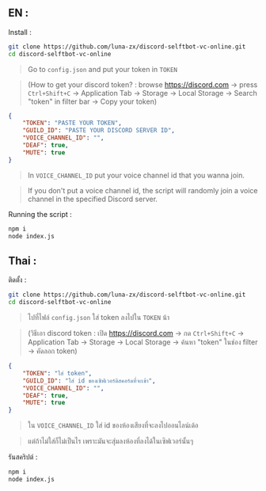 ## EN :

Install : 
```bash
git clone https://github.com/luna-zx/discord-selftbot-vc-online.git
cd discord-selftbot-vc-online
```

> Go to `config.json` and put your token in `TOKEN`

> (How to get your discord token? : browse https://discord.com -> press `Ctrl+Shift+C` -> Application Tab -> Storage -> Local Storage -> Search "token" in filter bar -> Copy your token)

```json
{
    "TOKEN": "PASTE YOUR TOKEN",
    "GUILD_ID": "PASTE YOUR DISCORD SERVER ID",
    "VOICE_CHANNEL_ID": "",
    "DEAF": true,
    "MUTE": true
}
```

> In `VOICE_CHANNEL_ID` put your voice channel id that you wanna join.

> If you don't put a voice channel id, the script will randomly join a voice channel in the specified Discord server.

Running the script :
```bash
npm i
node index.js
```

## Thai : 

ติดตั้ง : 
```bash
git clone https://github.com/luna-zx/discord-selftbot-vc-online.git
cd discord-selftbot-vc-online
```

> ไปที่ไฟล์ `config.json` ใส่ token ลงไปใน `TOKEN` น้า

> (วิธีเอา discord token : เปิด https://discord.com -> กด `Ctrl+Shift+C` -> Application Tab -> Storage -> Local Storage -> ค้นหา "token" ในช่อง filter -> คัดลอก token)

```json
{
    "TOKEN": "ใส่ token",
    "GUILD_ID": "ใส่ id ของเซิฟเวอร์ดิสคอร์ดที่จะเข้า",
    "VOICE_CHANNEL_ID": "",
    "DEAF": true,
    "MUTE": true
}
```

> ใน `VOICE_CHANNEL_ID` ใส่ id ของห้องเสียงที่จะลงไปออนไลน์เด้อ

> แต่ถ้าไม่ใส่ก็ไม่เป็นไร เพราะมันจะสุ่มลงห้องที่ลงได้ในเซิฟเวอร์นั้นๆ

รันสคริปต์ :
```bash
npm i
node index.js
```